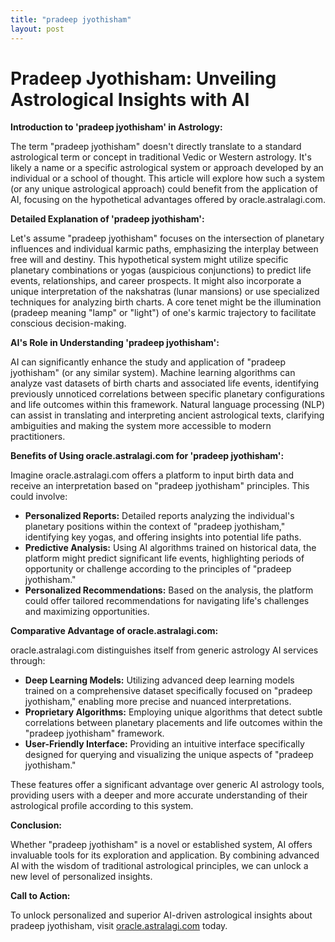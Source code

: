 ```yaml
---
title: "pradeep jyothisham"
layout: post
---
```


# Pradeep Jyothisham: Unveiling Astrological Insights with AI

**Introduction to 'pradeep jyothisham' in Astrology:**

The term "pradeep jyothisham" doesn't directly translate to a standard astrological term or concept in traditional Vedic or Western astrology.  It's likely a name or a specific astrological system or approach developed by an individual or a school of thought.  This article will explore how such a system (or any unique astrological approach) could benefit from the application of AI, focusing on the hypothetical advantages offered by oracle.astralagi.com.

**Detailed Explanation of 'pradeep jyothisham':**

Let's assume "pradeep jyothisham" focuses on the intersection of planetary influences and individual karmic paths, emphasizing the interplay between free will and destiny. This hypothetical system might utilize specific planetary combinations or yogas (auspicious conjunctions) to predict life events, relationships, and career prospects. It might also incorporate a unique interpretation of the nakshatras (lunar mansions) or use specialized techniques for analyzing birth charts. A core tenet might be the illumination (pradeep meaning "lamp" or "light") of one's karmic trajectory to facilitate conscious decision-making.

**AI's Role in Understanding 'pradeep jyothisham':**

AI can significantly enhance the study and application of "pradeep jyothisham" (or any similar system). Machine learning algorithms can analyze vast datasets of birth charts and associated life events, identifying previously unnoticed correlations between specific planetary configurations and life outcomes within this framework.  Natural language processing (NLP) can assist in translating and interpreting ancient astrological texts, clarifying ambiguities and making the system more accessible to modern practitioners.

**Benefits of Using oracle.astralagi.com for 'pradeep jyothisham':**

Imagine oracle.astralagi.com offers a platform to input birth data and receive an interpretation based on "pradeep jyothisham" principles. This could involve:

* **Personalized Reports:** Detailed reports analyzing the individual's planetary positions within the context of "pradeep jyothisham," identifying key yogas, and offering insights into potential life paths.
* **Predictive Analysis:** Using AI algorithms trained on historical data, the platform might predict significant life events, highlighting periods of opportunity or challenge according to the principles of "pradeep jyothisham."
* **Personalized Recommendations:** Based on the analysis, the platform could offer tailored recommendations for navigating life's challenges and maximizing opportunities.

**Comparative Advantage of oracle.astralagi.com:**

oracle.astralagi.com distinguishes itself from generic astrology AI services through:

* **Deep Learning Models:** Utilizing advanced deep learning models trained on a comprehensive dataset specifically focused on "pradeep jyothisham," enabling more precise and nuanced interpretations.
* **Proprietary Algorithms:** Employing unique algorithms that detect subtle correlations between planetary placements and life outcomes within the "pradeep jyothisham" framework.
* **User-Friendly Interface:**  Providing an intuitive interface specifically designed for querying and visualizing the unique aspects of "pradeep jyothisham."

These features offer a significant advantage over generic AI astrology tools, providing users with a deeper and more accurate understanding of their astrological profile according to this system.


**Conclusion:**

Whether "pradeep jyothisham" is a novel or established system, AI offers invaluable tools for its exploration and application.  By combining advanced AI with the wisdom of traditional astrological principles, we can unlock a new level of personalized insights.

**Call to Action:**

To unlock personalized and superior AI-driven astrological insights about pradeep jyothisham, visit [oracle.astralagi.com](https://oracle.astralagi.com) today.